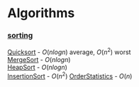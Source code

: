 # Algorithms
### <ins>sorting</ins>
[Quicksort](https://github.com/vineethlalv/Algorithms/blob/main/quick-sort.cs) - $O(nlogn)$ average, $O(n^2)$ worst  
[MergeSort](https://github.com/vineethlalv/Algorithms/blob/main/merge-sort.cs) - $O(nlogn)$  
[HeapSort](https://github.com/vineethlalv/Algorithms/blob/main/heap-sort.cs) - $O(nlogn)$  
[InsertionSort](https://github.com/vineethlalv/Algorithms/blob/main/insertion-sort.cs) - $O(n^2)$
[OrderStatistics](https://github.com/vineethlalv/Algorithms/blob/main/order-statistics.cs) - $O(n)$